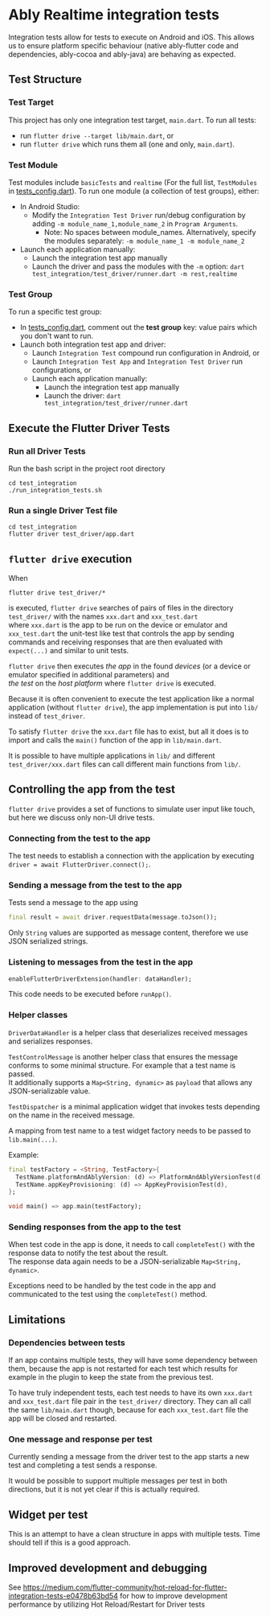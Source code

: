 # Ably Realtime integration tests

Integration tests allow for tests to execute on Android and iOS. This allows us to ensure
platform specific behaviour (native ably-flutter code and dependencies, ably-cocoa and ably-java)
are behaving as expected.

## Test Structure 

### Test Target

This project has only one integration test target, `main.dart`. 
To run all tests: 
 - run `flutter drive --target lib/main.dart`, or 
 - run `flutter drive` which runs them all (one and only, `main.dart`).

### Test Module

Test modules include `basicTests` and `realtime` (For the full list, `TestModules` in [tests_config.dart](./test_driver/tests_config.dart)). To run one module (a collection of test groups), either:
- In Android Studio: 
  - Modify the `Integration Test Driver` run/debug configuration by adding `-m module_name_1,module_name_2` in `Program Arguments`.
    - Note: No spaces between module_names. Alternatively, specify the modules separately: `-m module_name_1 -m module_name_2` 
- Launch each application manually:
  - Launch the integration test app manually
  - Launch the driver and pass the modules with the `-m` option: `dart test_integration/test_driver/runner.dart -m rest,realtime`

### Test Group

To run a specific test group:
- In [tests_config.dart](test_driver/tests_config.dart), comment out the **test group** key: value pairs which you don't want to run.
- Launch both integration test app and driver:
  - Launch `Integration Test` compound run configuration in Android, or
  - Launch `Integration Test App` and `Integration Test Driver` run configurations, or
  - Launch each application manually:
    - Launch the integration test app manually
    - Launch the driver: `dart test_integration/test_driver/runner.dart`

## Execute the Flutter Driver Tests

### Run all Driver Tests
Run the bash script in the project root directory

``` shell
cd test_integration
./run_integration_tests.sh
```

### Run a single Driver Test file

```shell
cd test_integration
flutter driver test_driver/app.dart
```

## `flutter drive` execution

When 

``` shell
flutter drive test_driver/*
```

is executed, `flutter drive` searches of pairs of files in the
directory `test_driver/` with the names `xxx.dart` and `xxx_test.dart`  
where `xxx.dart` is the app to be run on the device or emulator and  
`xxx_test.dart` the unit-test like test that controls the app by
sending commands and receiving responses that are then evaluated with
`expect(...)` and similar to unit tests.

`flutter drive` then executes *the app* in the found *devices* (or a
device or emulator specified in additional parameters) and  
*the test* on the *host platform* where `flutter drive` is executed.

Because it is often convenient to execute the test application like a
normal application (without `flutter drive`), the app implementation
is put into `lib/` instead of `test_driver`.

To satisfy `flutter drive` the `xxx.dart` file has to exist, but all
it does is to import and calls the `main()` function of the app in
`lib/main.dart`.

It is possible to have multiple applications in `lib/` and different
`test_driver/xxx.dart` files can call different main functions from
`lib/`.

## Controlling the app from the test

`flutter drive` provides a set of functions to simulate user input
like touch, but here we discuss only non-UI drive tests.

### Connecting from the test to the app

The test needs to establish a connection with the application by
executing `driver = await FlutterDriver.connect();`.

### Sending a message from the test to the app

Tests send a message to the app using

``` dart
final result = await driver.requestData(message.toJson());
```

Only `String` values are supported as message content, therefore we
use JSON serialized strings.

### Listening to messages from the test in the app

``` dart
enableFlutterDriverExtension(handler: dataHandler);
```
This code needs to be executed before `runApp()`.

### Helper classes

`DriverDataHandler` is a helper class that deserializes received
messages and serializes responses.

`TestControlMessage` is another helper class that ensures the message
conforms to some minimal structure. For example that a test name is
passed.  
It additionally supports a `Map<String, dynamic>` as `payload` that
allows any JSON-serializable value.

`TestDispatcher` is a minimal application widget that invokes tests
depending on the name in the received message.

A mapping from test name to a test widget factory needs to be passed
to `lib.main(...)`.

Example:

``` dart
final testFactory = <String, TestFactory>{
  TestName.platformAndAblyVersion: (d) => PlatformAndAblyVersionTest(d),
  TestName.appKeyProvisioning: (d) => AppKeyProvisionTest(d),
};

void main() => app.main(testFactory);
```

### Sending responses from the app to the test

When test code in the app is done, it needs to call `completeTest()`
with the response data to notify the test about the result.  
The response data again needs to be a JSON-serializable `Map<String,
dynamic>`.

Exceptions need to be handled by the test code in the app and
communicated to the test using the `completeTest()` method.

## Limitations
### Dependencies between tests
If an app contains multiple tests, they will have some dependency
between them, because the app is not restarted for each test which
results for example in the plugin to keep the state from the previous
test.

To have truly independent tests, each test needs to have its own
`xxx.dart` and `xxx_test.dart` file pair in the `test_driver/`
directory.
They can all call the same `lib/main.dart` though, because
for each `xxx_test.dart` file the app will be closed and restarted.

### One message and response per test
Currently sending a message from the driver test to the app starts a
new test and completing a test sends a response.

It would be possible to support multiple messages per test in both
directions, but it is not yet clear if this is actually required.

## Widget per test

This is an attempt to have a clean structure in apps with multiple
tests. Time should tell if this is a good approach.

## Improved development and debugging

See
https://medium.com/flutter-community/hot-reload-for-flutter-integration-tests-e0478b63bd54
for how to improve development performance by utilizing Hot
Reload/Restart for Driver tests

